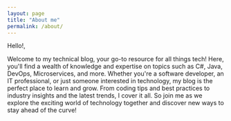 ```yaml
---
layout: page
title: "About me"
permalink: /about/
---
```

Hello!,

Welcome to my technical blog, your go-to resource for all things tech! Here, you'll find a wealth of knowledge and expertise on topics such as C#, Java, DevOps, Microservices, and more. Whether you're a software developer, an IT professional, or just someone interested in technology, my blog is the perfect place to learn and grow. From coding tips and best practices to industry insights and the latest trends, I cover it all. So join me as we explore the exciting world of technology together and discover new ways to stay ahead of the curve!